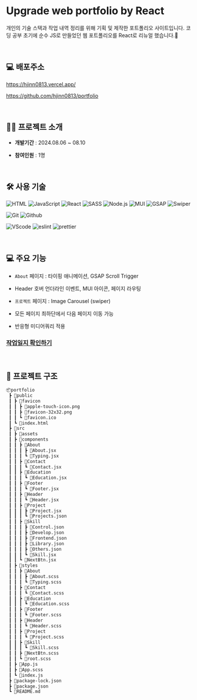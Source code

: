# Upgrade web portfolio by React

개인의 기술 스택과 작업 내역 정리를 위해 기획 및 제작한 포트폴리오 사이트입니다. 코딩 공부 초기에 순수 JS로 만들었던 웹 포트폴리오를 React로 리뉴얼 했습니다.🙂

<br/>

## 💻 배포주소

https://hjinn0813.vercel.app/

https://github.com/hjinn0813/portfolio

<br/>

## 👨‍🏫 프로젝트 소개

- **개발기간** : 2024.08.06 ~ 08.10

- **참여인원** : 1명

<br/>

## 🛠 사용 기술

![HTML](https://img.shields.io/badge/HTML-E34F26?style=for-the-badge&logo=html5&logoColor=white)
![JavaScript](https://img.shields.io/badge/JavaScript-F7DF1E?style=for-the-badge&logo=javascript&logoColor=black)
![React](https://img.shields.io/badge/React-61DAFB?style=for-the-badge&logo=react&logoColor=black)
![SASS](https://img.shields.io/badge/SASS-CC6699?style=for-the-badge&logo=Sass&logoColor=white)
![Node.js](https://img.shields.io/badge/Node.js-339933?style=for-the-badge&logo=node.js&logoColor=white)
![MUI](https://img.shields.io/badge/MUI-007FFF?style=for-the-badge&logo=MUI&logoColor=white)
![GSAP](https://img.shields.io/badge/GSAP-88CE02?style=for-the-badge&logo=GreenSock&logoColor=white)
![Swiper](https://img.shields.io/badge/swiper-6332F6?style=for-the-badge&logo=swiper&logoColor=white)

![Git](https://img.shields.io/badge/Git-F05032?style=for-the-badge&logo=git&logoColor=white)
![Github](https://img.shields.io/badge/GitHub-181717?style=for-the-badge&logo=github&logoColor=white)

![VScode](https://img.shields.io/badge/VS_Code-007ACC?style=for-the-badge&logo=visual-studio-code&logoColor=white)
![eslint](https://img.shields.io/badge/eslint-4B32C3?style=for-the-badge&logo=eslint&logoColor=white)
![prettier](https://img.shields.io/badge/Prettier-F7B93E?style=for-the-badge&logo=prettier&logoColor=black)

<br/>

## 💻 주요 기능

- `About` 페이지 : 타이핑 애니메이션, GSAP Scroll Trigger

- Header 호버 언더라인 이벤트, MUI 아이콘, 페이지 라우팅

- `프로젝트` 페이지 : Image Carousel (swiper)

- 모든 페이지 최하단에서 다음 페이지 이동 가능

- 반응형 미디어쿼리 적용

### [**작업일지 확인하기**](https://hjinn0813.tistory.com/101)

<br/>

## 📁 프로젝트 구조

```bash
📦portfolio
 ┣ 📂public
 ┃ ┣ 📂favicon
 ┃ ┃ ┣ 📜apple-touch-icon.png
 ┃ ┃ ┣ 📜favicon-32x32.png
 ┃ ┃ ┗ 📜favicon.ico
 ┃ ┗ 📜index.html
 ┣ 📂src
 ┃ ┣ 📂assets
 ┃ ┣ 📂components
 ┃ ┃ ┣ 📂About
 ┃ ┃ ┃ ┣ 📜About.jsx
 ┃ ┃ ┃ ┗ 📜Typing.jsx
 ┃ ┃ ┣ 📂Contact
 ┃ ┃ ┃ ┗ 📜Contact.jsx
 ┃ ┃ ┣ 📂Education
 ┃ ┃ ┃ ┗ 📜Education.jsx
 ┃ ┃ ┣ 📂Footer
 ┃ ┃ ┃ ┗ 📜Footer.jsx
 ┃ ┃ ┣ 📂Header
 ┃ ┃ ┃ ┗ 📜Header.jsx
 ┃ ┃ ┣ 📂Project
 ┃ ┃ ┃ ┣ 📜Project.jsx
 ┃ ┃ ┃ ┗ 📜Projects.json
 ┃ ┃ ┣ 📂Skill
 ┃ ┃ ┃ ┣ 📜Control.json
 ┃ ┃ ┃ ┣ 📜Develop.json
 ┃ ┃ ┃ ┣ 📜Frontend.json
 ┃ ┃ ┃ ┣ 📜Library.json
 ┃ ┃ ┃ ┣ 📜Others.json
 ┃ ┃ ┃ ┗ 📜Skill.jsx
 ┃ ┃ ┗ 📜NextBtn.jsx
 ┃ ┣ 📂styles
 ┃ ┃ ┣ 📂About
 ┃ ┃ ┃ ┣ 📜About.scss
 ┃ ┃ ┃ ┗ 📜Typing.scss
 ┃ ┃ ┣ 📂Contact
 ┃ ┃ ┃ ┗ 📜Contact.scss
 ┃ ┃ ┣ 📂Education
 ┃ ┃ ┃ ┗ 📜Education.scss
 ┃ ┃ ┣ 📂Footer
 ┃ ┃ ┃ ┗ 📜Footer.scss
 ┃ ┃ ┣ 📂Header
 ┃ ┃ ┃ ┗ 📜Header.scss
 ┃ ┃ ┣ 📂Project
 ┃ ┃ ┃ ┗ 📜Project.scss
 ┃ ┃ ┣ 📂Skill
 ┃ ┃ ┃ ┗ 📜Skill.scss
 ┃ ┃ ┣ 📜NextBtn.scss
 ┃ ┃ ┗ 📜root.scss
 ┃ ┣ 📜App.js
 ┃ ┣ 📜App.scss
 ┃ ┗ 📜index.js
 ┣ 📜package-lock.json
 ┣ 📜package.json
 ┗ 📜README.md
```
